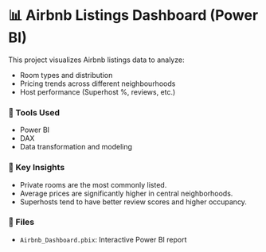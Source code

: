 # 📊 Airbnb Listings Dashboard (Power BI)

This project visualizes Airbnb listings data to analyze:

- Room types and distribution
- Pricing trends across different neighbourhoods
- Host performance (Superhost %, reviews, etc.)

### 🔧 Tools Used
- Power BI
- DAX
- Data transformation and modeling

### 🧠 Key Insights
- Private rooms are the most commonly listed.
- Average prices are significantly higher in central neighborhoods.
- Superhosts tend to have better review scores and higher occupancy.

### 📂 Files
- `Airbnb_Dashboard.pbix`: Interactive Power BI report
